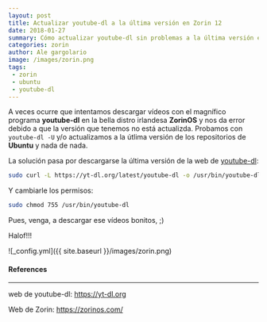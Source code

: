 ```yaml
---
layout: post
title: Actualizar youtube-dl a la última versión en Zorin 12
date: 2018-01-27
summary: Cómo actualizar youtube-dl sin problemas a la última versión en derivadas de Ubuntu
categories: zorin
author: Ale gargolario
image: /images/zorin.png
tags:
 - zorin
 - ubuntu
 - youtube-dl
---
```


A veces ocurre que intentamos descargar vídeos con el magnífico programa **youtube-dl** en la bella distro irlandesa **ZorinOS** y nos da error debido a que la versión que tenemos no está actualizda. Probamos con ```youtube-dl -U``` y/o actualizamos a la útlima versión de los repositorios de **Ubuntu** y nada de nada.

La solución pasa por descargarse la última versión de la web de [youtube-dl](https://yt-dl.org):

``` bash
sudo curl -L https://yt-dl.org/latest/youtube-dl -o /usr/bin/youtube-dl
```
Y cambiarle los permisos:

``` bash
sudo chmod 755 /usr/bin/youtube-dl
```
Pues, venga, a descargar ese vídeos bonitos, ;)

Halof!!!

![_config.yml]({{ site.baseurl }}/images/zorin.png)

#### References
*** 

 web de youtube-dl: <https://yt-dl.org>
 
 Web de Zorin: <https://zorinos.com/>

